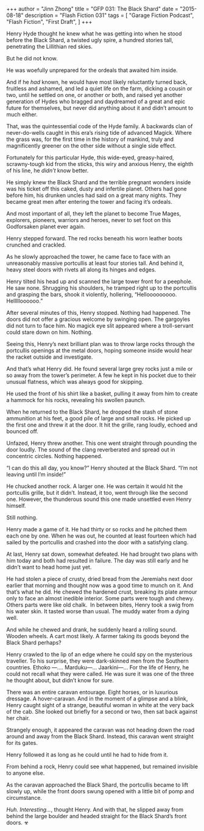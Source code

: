 +++
author = "Jinn Zhong"
title = "GFP 031: The Black Shard"
date = "2015-08-18"
description = "Flash Fiction 031"
tags = [
    "Garage Fiction Podcast",
    "Flash Fiction",
    "First Draft",
]
+++

Henry Hyde thought he knew what he was getting into when he stood before the Black Shard, a twisted ugly spire, a hundred stories tall, penetrating the Lillithian red skies.

But he did not know. 

He was woefully unprepared for the ordeals that awaited him inside. 

And if he _had_ known, he would have most likely reluctantly turned back, fruitless and ashamed, and led a quiet life on the farm, dicking a cousin or two, until he settled on one, or another or both, and raised yet another generation of Hydes who bragged and daydreamed of a great and epic future for themselves, but never did anything about it and didn’t amount to much either.

That, was the quintessential code of the Hyde family. A backwards clan of never-do-wells caught in this era’s rising tide of advanced Magick. Where the grass was, for the first time in the history of mankind, truly and magnificently greener on the other side without a single side effect.

Fortunately for this particular Hyde, this wide-eyed, greasy-haired, scrawny-tough kid from the sticks, this wiry and anxious Henry, the eighth of his line, he _didn’t_ know better.

He simply knew the Black Shard and the terrible pregnant wonders inside was his ticket off this caked, dusty and infertile planet. Others had gone before him, his drunken uncles had said on a great many nights. They became great men after entering the tower and facing it’s ordeals.

And most important of all, they left the planet to become True Mages, explorers, pioneers, warriors and heroes, never to set foot on this Godforsaken planet ever again.

Henry stepped forward. The red rocks beneath his worn leather boots crunched and crackled.

As he slowly approached the tower, he came face to face with an unreasonably massive portcullis at least four stories tall. And behind it, heavy steel doors with rivets all along its hinges and edges.

Henry tilted his head up and scanned the large tower front for a peephole. He saw none. Shrugging his shoulders, he tramped right up to the portcullis and grasping the bars, shook it violently, hollering, “Hellooooooooo. Hellllloooooo.”

After several minutes of this, Henry stopped. Nothing had happened. The doors did not offer a gracious welcome by swinging open. The gargoyles did not turn to face him. No magick eye slit appeared where a troll-servant could stare down on him. Nothing.

Seeing this, Henry’s next brilliant plan was to throw large rocks through the portcullis openings at the metal doors, hoping someone inside would hear the racket outside and investigate.

And that’s what Henry did. He found several large grey rocks just a mile or so away from the tower’s perimeter. A few he kept in his pocket due to their unusual flatness, which was always good for skipping.

He used the front of his shirt like a basket, pulling it away from him to create a hammock for his rocks, revealing his swollen paunch.

When he returned to the Black Shard, he dropped the stash of stone ammunition at his feet, a good pile of large and small rocks. He picked up the first one and threw it at the door. It hit the grille, rang loudly, echoed and bounced off. 

Unfazed, Henry threw another. This one went straight through pounding the door loudly. The sound of the clang reverberated and spread out in concentric circles. Nothing happened.

“I can do this all day, you know?” Henry shouted at the Black Shard. “I’m not leaving until I’m inside!”
 
He chucked another rock. A larger one. He was certain it would hit the portcullis grille, but it didn’t. Instead, it too, went through like the second one. However, the thunderous sound this one made unsettled even Henry himself.

Still nothing.

Henry made a game of it. He had thirty or so rocks and he pitched them each one by one. When he was out, he counted at least fourteen which had sailed by the portcullis and crashed into the door with a satisfying clang.

At last, Henry sat down, somewhat defeated. He had brought two plans with him today and both had resulted in failure. The day was still early and he didn’t want to head home just yet. 

He had stolen a piece of crusty, dried bread from the Jeremiahs next door earlier that morning and thought now was a good time to munch on it. And that’s what he did. He chewed the hardened crust, breaking its plate armour only to face an almost inedible interior. Some parts were tough and chewy. Others parts were like old chalk.
 In between bites, Henry took a swig from his water skin. It tasted worse than usual. The muddy water from a dying well.

And while he chewed and drank, he suddenly heard a rolling sound. Wooden wheels. A cart most likely. A farmer taking its goods beyond the Black Shard perhaps?

Henry crawled to the lip of an edge where he could spy on the mysterious traveller. To his surprise, they were dark-skinned men from the Southern countries. Ethoko —…. Marduku—… Jaarkini—… For the life of Henry, he could not recall what they were called. He was sure it was one of the three he thought about, but didn’t know for sure.

There was an entire caravan entourage. Eight horses, or in luxurious dressage. A hover-caravan. And in the moment of a glimpse and a blink, Henry caught sight of a strange, beautiful woman in white at the very back of the cab. She looked out briefly for a second or two, then sat back against her chair.

Strangely enough, it appeared the caravan was not heading down the road around and away from the Black Shard. Instead, this caravan went straight for its gates.

Henry followed it as long as he could until he had to hide from it.

From behind a rock, Henry could see what happened, but remained invisible to anyone else.

As the caravan approached the Black Shard, the portcullis became to lift slowly up, while the front doors swung opened with a little bit of pomp and circumstance.

_Huh. Interesting…_, thought Henry. And with that, he slipped away from behind the large boulder and headed straight for the Black Shard’s front doors. ☣

